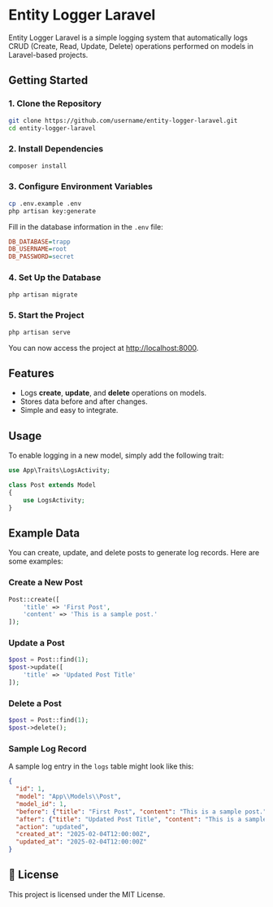 # Entity Logger Laravel

Entity Logger Laravel is a simple logging system that automatically logs CRUD (Create, Read, Update, Delete) operations performed on models in Laravel-based projects.

## Getting Started

### 1️. Clone the Repository
```bash
git clone https://github.com/username/entity-logger-laravel.git
cd entity-logger-laravel
```

### 2️. Install Dependencies
```bash
composer install
```

### 3️. Configure Environment Variables
```bash
cp .env.example .env
php artisan key:generate
```

Fill in the database information in the `.env` file:
```ini
DB_DATABASE=trapp
DB_USERNAME=root
DB_PASSWORD=secret
```

### 4️. Set Up the Database
```bash
php artisan migrate
```

### 5️. Start the Project
```bash
php artisan serve
```

You can now access the project at [http://localhost:8000](http://localhost:8000).

## Features
- Logs **create**, **update**, and **delete** operations on models.
- Stores data before and after changes.
- Simple and easy to integrate.

## Usage
To enable logging in a new model, simply add the following trait:

```php
use App\Traits\LogsActivity;

class Post extends Model
{
    use LogsActivity;
}
```

## Example Data
You can create, update, and delete posts to generate log records. Here are some examples:

### Create a New Post
```php
Post::create([
    'title' => 'First Post',
    'content' => 'This is a sample post.'
]);
```

### Update a Post
```php
$post = Post::find(1);
$post->update([
    'title' => 'Updated Post Title'
]);
```

### Delete a Post
```php
$post = Post::find(1);
$post->delete();
```

### Sample Log Record
A sample log entry in the `logs` table might look like this:

```json
{
  "id": 1,
  "model": "App\\Models\\Post",
  "model_id": 1,
  "before": {"title": "First Post", "content": "This is a sample post."},
  "after": {"title": "Updated Post Title", "content": "This is a sample post."},
  "action": "updated",
  "created_at": "2025-02-04T12:00:00Z",
  "updated_at": "2025-02-04T12:00:00Z"
}
```

## 📄 License
This project is licensed under the MIT License.

